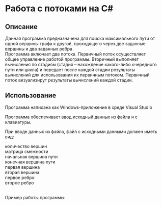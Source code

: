 # Работа с потоками на С#
## Описание
<p>Данная программа предназначена для поиска максимального пути от одной вершины графа к другой, проходящего через две заданные вершины и два заданных ребра.<br>
Программа включает два потока. Первичный поток осуществляет общее управление работой программы. Вторичный выполняет вычисления по стадиям (стадия – нахождение какого-либо очередного пути или цикла) и передает после каждой стадии результаты вычислений для использования их первичным потоком. Первичный поток визуализирут результаты вычислений каждой стадии.</p>

## Использование
<p>Программа написана как Windows-приложение в среде Visual Studio</p>
<p>Программа обеспечивает ввод исходный данных из файла и с клавиатуры.</p>
<p>При вводе данных из файла, файл с исходными данными должен иметь вид:</p>
<div>
количество вершин<br>
матрица смежности<br>
начальная вершина пути<br>
конечная вершина пути<br>
первая вершина<br>
вторая вершина<br>
первое ребро<br>
второе ребро
</div>
<br>
<p>Пример работы программы:</p>
<div align-="center">
<img src"">
</div>

